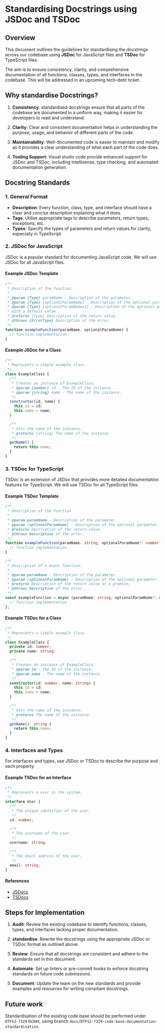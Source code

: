 # Standardising Docstrings using JSDoc and TSDoc

## Overview

This document outlines the guidelines for standardising the docstrings across
our codebase using **JSDoc** for JavaScript files and **TSDoc** for TypeScript
files.

The aim is to ensure consistency, clarity, and comprehensive documentation of all
functions, classes, types, and interfaces in the codebase. This will be addressed
in an upcoming tech-debt ticket.

## Why standardise Docstrings?

1. **Consistency**: standardised docstrings ensure that all parts of the codebase
   are documented in a uniform way, making it easier for developers to read and understand.

2. **Clarity**: Clear and consistent documentation helps in understanding the
   purpose, usage, and behavior of different parts of the code.

3. **Maintainability**: Well-documented code is easier to maintain and modify
   as it provides a clear understanding of what each part of the code does.

4. **Tooling Support**: Visual studio code provide enhanced support for JSDoc and
   TSDoc, including intellisense, type checking, and automated documentation generation.

## Docstring Standards

### 1. General Format

- **Description**: Every function, class, type, and interface should have
  a clear and concise description explaining what it does.
- **Tags**: Utilise appropriate tags to describe parameters, return types,
  exceptions, etc.
- **Types**: Specify the types of parameters and return values for clarity,
  especially in TypeScript.

### 2. JSDoc for JavaScript

JSDoc is a popular standard for documenting JavaScript code. We will use JSDoc
for all JavaScript files.

#### Example JSDoc Template

```javascript
/**
 * Description of the function.
 *
 * @param {Type} paramName - Description of the parameter.
 * @param {Type} [optionalParamName] - Description of the optional parameter.
 * @param {Type} [optionalParamName=1] - Description of the optional parameter
 * with a default value
 * @returns {Type} Description of the return value.
 * @throws {ErrorType} Description of the error.
 */
function exampleFunction(paramName, optionalParamName) {
  // function implementation
}
```

#### Example JSDoc for a Class

```javascript
/**
 * Represents a simple example class.
 */
class ExampleClass {
  /**
   * Creates an instance of ExampleClass.
   * @param {number} id - The ID of the instance.
   * @param {string} name - The name of the instance.
   */
  constructor(id, name) {
    this.id = id;
    this.name = name;
  }

  /**
   * Gets the name of the instance.
   * @returns {string} The name of the instance.
   */
  getName() {
    return this.name;
  }
}
```

### 3. TSDoc for TypeScript

TSDoc is an extension of JSDoc that provides more detailed documentation features
for TypeScript. We will use TSDoc for all TypeScript files.

#### Example TSDoc Template

```typescript
/**
 * Description of the function.
 *
 * @param paramName - Description of the parameter.
 * @param [optionalParamName] - Description of the optional parameter.
 * @returns Description of the return value.
 * @throws Description of the error.
 */
function exampleFunction(paramName: string, optionalParamName?: number): boolean {
  // function implementation
}
```

```typescript
/**
 * Description of a async function.
 *
 * @param paramName - Description of the parameter.
 * @param [optionalParamName] - Description of the optional parameter.
 * @returns Description of the return value as a promise.
 * @throws Description of the error.
 */
const exampleFunction = async (paramName: string, optionalParamName?: number): Promise<boolean> => {
  // function implementation
};
```

#### Example TSDoc for a Class

```typescript
/**
 * Represents a simple example class.
 */
class ExampleClass {
  private id: number;
  private name: string;

  /**
   * Creates an instance of ExampleClass.
   * @param id - The ID of the instance.
   * @param name - The name of the instance.
   */
  constructor(id: number, name: string) {
    this.id = id;
    this.name = name;
  }

  /**
   * Gets the name of the instance.
   * @returns The name of the instance.
   */
  getName(): string {
    return this.name;
  }
}
```

### 4. Interfaces and Types

For interfaces and types, use JSDoc or TSDoc to describe the purpose and each property.

#### Example TSDoc for an Interface

```typescript
/**
 * Represents a user in the system.
 */
interface User {
  /**
   * The unique identifier of the user.
   */
  id: number;

  /**
   * The username of the user.
   */
  username: string;

  /**
   * The email address of the user.
   */
  email: string;
}
```

#### References

- [JSDocs](https://www.typescriptlang.org/docs/handbook/jsdoc-supported-types.html)
- [TSDocs](https://tsdoc.org/)

## Steps for Implementation

1. **Audit**: Review the existing codebase to identify functions, classes,
   types, and interfaces lacking proper documentation.

2. **standardise**: Rewrite the docstrings using the appropriate JSDoc or
   TSDoc format as outlined above.

3. **Review**: Ensure that all docstrings are consistent and adhere to the
   standards set in this document.

4. **Automate**: Set up linters or pre-commit hooks to enforce docstring
   standards on future code submissions.

5. **Document**: Update the team on the new standards and provide examples and
   resources for writing compliant docstrings.

## Future work

Standardisation of the existing code base should be performed under `DTFS2-7329`
ticket, using branch `docs/DTFS2-7329-code-base-documentation-standardisation`.
